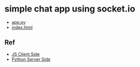 # simple chat app using socket.io

* [app.py](https://github.com/eniompw/flask_socket/blob/main/app.py)
* [index.html](https://github.com/eniompw/flask_socket/blob/main/templates/index.html)

## Ref
* [JS Client Side](https://socket.io/get-started/chat#emitting-events)
* [Python Server Side](https://flask-socketio.readthedocs.io/en/latest/getting_started.html#broadcasting)
